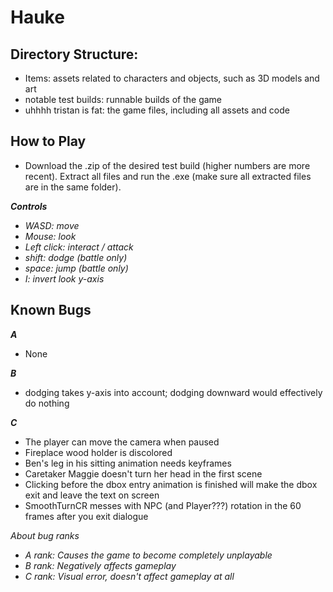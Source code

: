 # Hauke

## Directory Structure:

- Items: assets related to characters and objects, such as 3D models and art
- notable test builds: runnable builds of the game
- uhhhh tristan is fat: the game files, including all assets and code

## How to Play
- Download the .zip of the desired test build (higher numbers are more recent). Extract all files and run the .exe (make sure all extracted files are in the same folder).

***Controls***
- *WASD: move*
- *Mouse: look*
- *Left click: interact / attack*
- *shift: dodge (battle only)*
- *space: jump (battle only)*
- *I: invert look y-axis*

## Known Bugs

***A***

- None

***B***

- dodging takes y-axis into account; dodging downward would effectively do nothing

***C***

- The player can move the camera when paused
- Fireplace wood holder is discolored
- Ben's leg in his sitting animation needs keyframes
- Caretaker Maggie doesn't turn her head in the first scene
- Clicking before the dbox entry animation is finished will make the dbox exit and leave the text on screen
- SmoothTurnCR messes with NPC (and Player???) rotation in the 60 frames after you exit dialogue

*About bug ranks*
- *A rank: Causes the game to become completely unplayable*
- *B rank: Negatively affects gameplay*
- *C rank: Visual error, doesn't affect gameplay at all*
